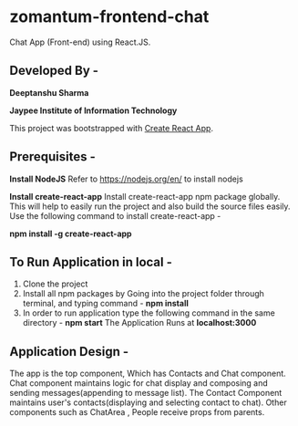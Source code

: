 # zomantum-frontend-chat
Chat App (Front-end) using React.JS.

## Developed By - 
**Deeptanshu Sharma**

**Jaypee Institute of Information Technology**


This project was bootstrapped with [Create React App](https://github.com/facebook/create-react-app).

## Prerequisites - 
**Install NodeJS**
Refer to https://nodejs.org/en/ to install nodejs

**Install create-react-app**
Install create-react-app npm package globally. This will help to easily run the project and also build the source files easily. Use the following command to install create-react-app - 

**npm install -g create-react-app**


## To Run Application in local -
1. Clone the project
2. Install all npm packages by Going into the project folder through terminal, and typing command - **npm install**
3. In order to run application type the following command in the same directory - **npm start**
The Application Runs at **localhost:3000**

## Application Design - 
The app is the top component, Which has Contacts and Chat component.
Chat component maintains logic for chat display and composing and sending messages(appending to message list).
The Contact Component maintains user's contacts(displaying and selecting contact to chat).
Other components such as ChatArea , People receive props from parents.

